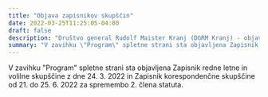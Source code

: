 ```yaml
---
title: "Objava zapisnikov skupščin" 
date: 2022-03-25T11:25:05-04:00
draft: false
description: "Društvo general Rudolf Maister Kranj (DGRM Kranj) - objava zapisnikov skupščin 2022"
summary: "V zavihku \"Program\" spletne strani sta objavljena Zapisnik redne letne in volilne skupščine z dne 24. 3. 2022 in Zapisnik korespondenčne skupščine od 21. do 25. 6. 2022 za spremembo 2. člena statuta."
---
```


V zavihku "Program" spletne strani sta objavljena Zapisnik redne letne in volilne skupščine z dne 24. 3. 2022 in Zapisnik korespondenčne skupščine od 21. do 25. 6. 2022 za spremembo 2. člena statuta.